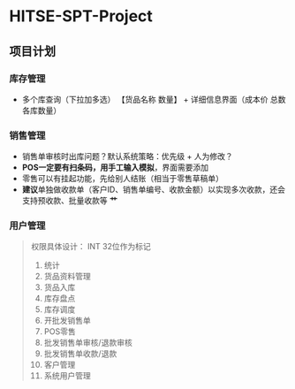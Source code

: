 # HITSE-SPT-Project

## 项目计划

### 库存管理

- 多个库查询（下拉加多选） 【货品名称  数量】 + 详细信息界面（成本价 总数 各库数量）

### 销售管理

- 销售单审核时出库问题？默认系统策略：优先级 + 人为修改？
- **POS一定要有扫条码，用手工输入模拟**，界面需要添加
- 零售可以有挂起功能，先给别人结账（相当于零售草稿单）
- **建议**单独做收款单（客户ID、销售单编号、收款金额）以实现多次收款，还会支持预收款、批量收款等 **艹**

### 用户管理

> 权限具体设计：
> INT 32位作为标记
>
> 1. 统计
> 2. 货品资料管理
> 3. 货品入库
> 4. 库存盘点
> 5. 库存调度
> 6. 开批发销售单
> 7. POS零售
> 8. 批发销售单审核/退款审核
> 9. 批发销售单收款/退款
> 10. 客户管理
> 11. 系统用户管理
